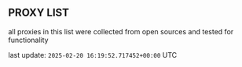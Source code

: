 ## PROXY LIST

all proxies in this list were collected from open sources and tested for functionality

last update: `2025-02-20 16:19:52.717452+00:00` UTC